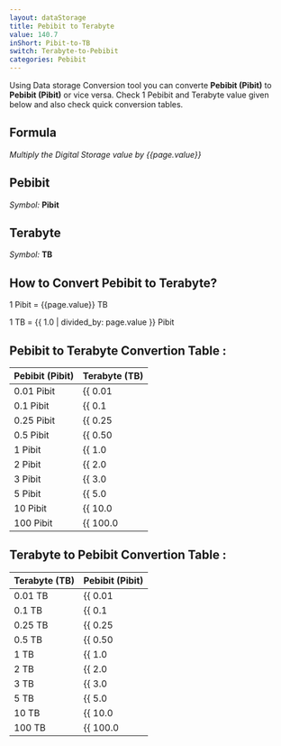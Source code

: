 ```yaml
---
layout: dataStorage
title: Pebibit to Terabyte
value: 140.7
inShort: Pibit-to-TB
switch: Terabyte-to-Pebibit
categories: Pebibit
---
```


Using Data storage Conversion tool you can converte **Pebibit (Pibit)** to **Pebibit (Pibit)** or vice versa. Check 1 Pebibit and Terabyte value given below and also check quick conversion tables.

## Formula
*Multiply the Digital Storage value by {{page.value}}*

## Pebibit
*Symbol:* **Pibit**

## Terabyte
*Symbol:* **TB**

## How to Convert Pebibit to Terabyte?

1 Pibit = {{page.value}} TB

1 TB = {{ 1.0 | divided_by: page.value }} Pibit


## Pebibit to Terabyte Convertion Table :

| Pebibit (Pibit) | Terabyte (TB) |
| ---- | ---- |
| 0.01 Pibit | {{ 0.01 | times: page.value | round: 12 }} TB |
| 0.1 Pibit | {{ 0.1 | times: page.value | round: 12 }} TB |
| 0.25 Pibit | {{ 0.25 | times: page.value | round: 12 }} TB |
| 0.5 Pibit | {{ 0.50 | times: page.value | round: 12 }} TB |
| 1 Pibit | {{ 1.0 | times: page.value | round: 12 }} TB |
| 2 Pibit | {{ 2.0 | times: page.value | round: 12 }} TB |
| 3 Pibit | {{ 3.0 | times: page.value | round: 12 }} TB |
| 5 Pibit | {{ 5.0 | times: page.value | round: 12 }} TB |
| 10 Pibit | {{ 10.0 | times: page.value | round: 12 }} TB |
| 100 Pibit | {{ 100.0 | times: page.value | round: 12 }} TB |

## Terabyte to Pebibit Convertion Table :

| Terabyte (TB) | Pebibit (Pibit) |
| ---- | ---- |
| 0.01 TB | {{ 0.01 | divided_by: page.value | round: 12 }} Pibit |
| 0.1 TB | {{ 0.1 | divided_by: page.value | round: 12 }} Pibit |
| 0.25 TB | {{ 0.25 | divided_by: page.value | round: 12 }} Pibit |
| 0.5 TB | {{ 0.50 | divided_by: page.value | round: 12 }} Pibit |
| 1 TB | {{ 1.0 | divided_by: page.value | round: 12 }} Pibit |
| 2 TB | {{ 2.0 | divided_by: page.value | round: 12 }} Pibit |
| 3 TB | {{ 3.0 | divided_by: page.value | round: 12 }} Pibit |
| 5 TB | {{ 5.0 | divided_by: page.value | round: 12 }} Pibit |
| 10 TB | {{ 10.0 | divided_by: page.value | round: 12 }} Pibit |
| 100 TB | {{ 100.0 | divided_by: page.value | round: 12 }} Pibit |


<script>
document.getElementById('selectInput')[19].selected = true
document.getElementById('selectOutput')[16].selected = true
</script>
